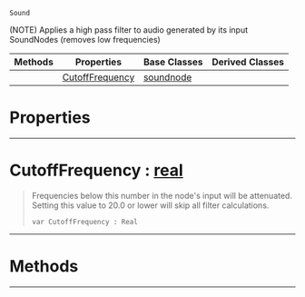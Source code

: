  `Sound`

(NOTE) Applies a high pass filter to audio generated by its input SoundNodes (removes low frequencies)

|Methods|Properties|Base Classes|Derived Classes|
|---|---|---|---|
| |[ CutoffFrequency](highpassnode.md#cutofffrequency-zilch-eng)|[soundnode](soundnode.md)| |


 #  Properties


---  
 #  CutoffFrequency : [real](../nada_base_types/real.md)

> Frequencies below this number in the node's input will be attenuated. Setting this value to 20.0 or lower will skip all filter calculations.
> ```TS:Nada
> var CutoffFrequency : Real


---  
 #  Methods


---  
 

 
